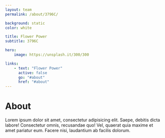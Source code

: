 ```yaml
---
layout: team
permalink: /about/3796C/

background: static
color: white

title: Flower Power
subtitle: 3796C

hero:
    image: https://unsplash.it/300/300

links:
    - text: "Flower Power"
      active: false
      go: "#about"
      href: "#about"
---
```


# About
Lorem ipsum dolor sit amet, consectetur adipisicing elit. Saepe, debitis dicta labore! Consectetur
omnis, recusandae quo! Vel, quaerat quia maxime et amet pariatur eum. Facere nisi, laudantium
ab facilis dolorum.